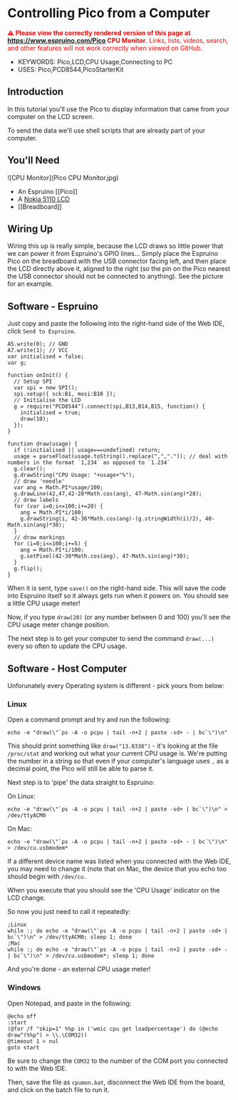 <!--- Copyright (c) 2015 Gordon Williams, Pur3 Ltd. See the file LICENSE for copying permission. -->
Controlling Pico from a Computer
============================

<span style="color:red">:warning: **Please view the correctly rendered version of this page at https://www.espruino.com/Pico CPU Monitor**. Links, lists, videos, search, and other features will not work correctly when viewed on GitHub.</span>

* KEYWORDS: Pico,LCD,CPU Usage,Connecting to PC
* USES: Pico,PCD8544,PicoStarterKit

Introduction
-----------

In this tutorial you'll use the Pico to display information that came from your computer on the LCD screen.

To send the data we'll use shell scripts that are already part of your computer.

You'll Need
----------

![CPU Monitor](Pico CPU Monitor.jpg)

* An Espruino [[Pico]]
* A [Nokia 5110 LCD](/PCD8544)
* [[Breadboard]]

Wiring Up
--------

Wiring this up is really simple, because the LCD draws so little power that we can power it from Espruino's GPIO lines... Simply place the Espruino Pico on the breadboard with the USB connector facing left, and then place the LCD directly above it, aligned to the right (so the pin on the Pico nearest the USB connector should not be connected to anything). See the picture for an example.

Software - Espruino
-----------------

Just copy and paste the following into the right-hand side of the Web IDE, click `Send to Espruino`.

```
A5.write(0); // GND
A7.write(1); // VCC
var initialised = false;
var g;

function onInit() {
  // Setup SPI
  var spi = new SPI();
  spi.setup({ sck:B1, mosi:B10 });
  // Initialise the LCD
  g = require("PCD8544").connect(spi,B13,B14,B15, function() {
    initialised = true;
    draw(10);
  });
}
  
function draw(usage) {
  if (!initialised || usage===undefined) return;
  usage = parseFloat(usage.toString().replace(",",".")); // deal with numbers in the format `1,234` as opposed to `1.234`
  g.clear();
  g.drawString("CPU Usage: "+usage+"%");
  // draw 'needle'
  var ang = Math.PI*usage/100;
  g.drawLine(42,47,42-28*Math.cos(ang), 47-Math.sin(ang)*28);
  // draw labels
  for (var i=0;i<=100;i+=20) {
    ang = Math.PI*i/100;
    g.drawString(i, 42-36*Math.cos(ang)-(g.stringWidth(i)/2), 40-Math.sin(ang)*30);
  }
  // draw markings
  for (i=0;i<=100;i+=5) {
    ang = Math.PI*i/100;
    g.setPixel(42-30*Math.cos(ang), 47-Math.sin(ang)*30);
  }
  g.flip(); 
}
```

When it is sent, type `save()` on the right-hand side. This will save the code into Espruino itself so it always gets run when it powers on. You should see a little CPU usage meter!

Now, if you type `draw(20)` (or any number between 0 and 100) you'll see the CPU usage meter change position.

The next step is to get your computer to send the command `draw(...)` every so often to update the CPU usage.

Software - Host Computer
---------------------

Unforunately every Operating system is different - pick yours from below:

### Linux

Open a command prompt and try and run the following:

```
echo -e "draw(\"`ps -A -o pcpu | tail -n+2 | paste -sd+ - | bc`\")\n"
```

This should print something like `draw("13.0338")` - it's looking at the file `/proc/stat` and working out what your current CPU usage is. We're putting the number in a string so that even if your computer's language uses `,` as a decimal point, the Pico will still be able to parse it.

Next step is to 'pipe' the data straight to Espruino:

On Linux:

```
echo -e "draw(\"`ps -A -o pcpu | tail -n+2 | paste -sd+ | bc`\")\n" > /dev/ttyACM0
```

On Mac:

```
echo -e "draw(\"`ps -A -o pcpu | tail -n+2 | paste -sd+ - | bc`\")\n" > /dev/cu.usbmodem*
```

If a different device name was listed when you connected with the Web IDE, you may need to change it (note that on Mac, the device that you echo too should begin with `/dev/cu.`

When you execute that you should see the 'CPU Usage' indicator on the LCD change.

So now you just need to call it repeatedly:

```
;Linux
while :; do echo -e "draw(\"`ps -A -o pcpu | tail -n+2 | paste -sd+ | bc`\")\n" > /dev/ttyACM0; sleep 1; done
;Mac
while :; do echo -e "draw(\"`ps -A -o pcpu | tail -n+2 | paste -sd+ - | bc`\")\n" > /dev/cu.usbmodem*; sleep 1; done
```

And you're done - an external CPU usage meter!

### Windows

Open Notepad, and paste in the following:

```
@echo off
:start
(@for /f "skip=1" %%p in ('wmic cpu get loadpercentage') do (@echo draw^(%%p^) > \\.\COM32))
@timeout 1 > nul
goto start
```

Be sure to change the `COM32` to the number of the COM port you connected to with the Web IDE.

Then, save the file as `cpumon.bat`, disconnect the Web IDE from the board, and click on the batch file to run it.
